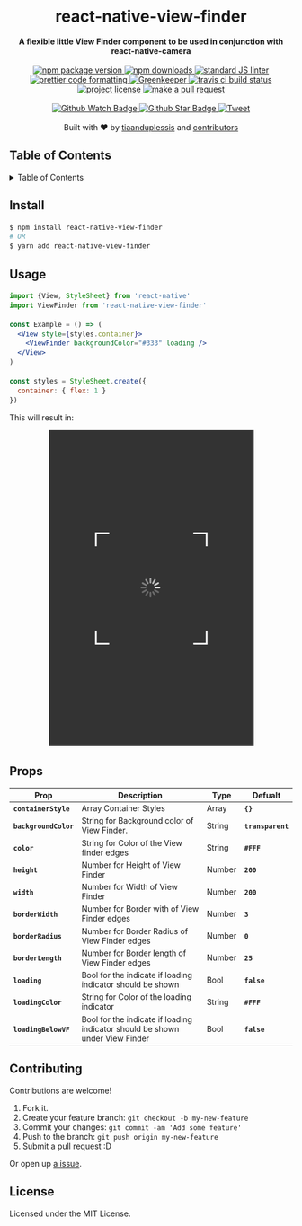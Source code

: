 
<h1 align="center">react-native-view-finder</h1>
<div align="center">
  <strong>A flexible little View Finder component to be used in conjunction with react-native-camera</strong>
</div>
<br>
<div align="center">
  <a href="https://npmjs.org/package/react-native-view-finder">
    <img src="https://img.shields.io/npm/v/react-native-view-finder.svg?style=flat-square" alt="npm package version" />
  </a>
  <a href="https://npmjs.org/package/react-native-view-finder">
  <img src="https://img.shields.io/npm/dm/react-native-view-finder.svg?style=flat-square" alt="npm downloads" />
  </a>
  <a href="https://github.com/feross/standard">
    <img src="https://img.shields.io/badge/code%20style-standard-brightgreen.svg?style=flat-square" alt="standard JS linter" />
  </a>
  <a href="https://github.com/prettier/prettier">
    <img src="https://img.shields.io/badge/styled_with-prettier-ff69b4.svg?style=flat-square" alt="prettier code formatting" />
     <a href="hhttps://greenkeeper.io/">
    <img src="https://badges.greenkeeper.io/tiaanduplessis/react-native-view-finder.svg" alt="Greenkeeper" />
  </a>
  </a>
  <a href="https://travis-ci.org/tiaanduplessis/react-native-view-finder">
    <img src="https://img.shields.io/travis/tiaanduplessis/react-native-view-finder.svg?style=flat-square" alt="travis ci build status" />
  </a>
  <a href="https://github.com/tiaanduplessis/react-native-view-finder/blob/master/LICENSE">
    <img src="https://img.shields.io/npm/l/react-native-view-finder.svg?style=flat-square" alt="project license" />
  </a>
  <a href="http://makeapullrequest.com">
    <img src="https://img.shields.io/badge/PRs-welcome-brightgreen.svg?style=flat-square" alt="make a pull request" />
  </a>
</div>
<br>
<div align="center">
  <a href="https://github.com/tiaanduplessis/react-native-view-finder/watchers">
    <img src="https://img.shields.io/github/watchers/tiaanduplessis/react-native-view-finder.svg?style=social" alt="Github Watch Badge" />
  </a>
  <a href="https://github.com/tiaanduplessis/react-native-view-finder/stargazers">
    <img src="https://img.shields.io/github/stars/tiaanduplessis/react-native-view-finder.svg?style=social" alt="Github Star Badge" />
  </a>
  <a href="https://twitter.com/intent/tweet?text=Check%20out%20react-native-view-finder!%20https://github.com/tiaanduplessis/react-native-view-finder%20%F0%9F%91%8D">
    <img src="https://img.shields.io/twitter/url/https/github.com/tiaanduplessis/react-native-view-finder.svg?style=social" alt="Tweet" />
  </a>
</div>
<br>
<div align="center">
  Built with ❤︎ by <a href="https://github.com/tiaanduplessis">tiaanduplessis</a> and <a href="https://github.com/tiaanduplessis/react-native-view-finder/contributors">contributors</a>
</div>

<h2>Table of Contents</h2>
<details>
  <summary>Table of Contents</summary>
  <li><a href="#install">Install</a></li>
  <li><a href="#usage">Usage</a></li>
  <li><a href="#contribute">Contribute</a></li>
  <li><a href="#license">License</a></li>
</details>

## Install

```sh
$ npm install react-native-view-finder
# OR
$ yarn add react-native-view-finder
```

## Usage

```jsx
import {View, StyleSheet} from 'react-native'
import ViewFinder from 'react-native-view-finder'

const Example = () => (
  <View style={styles.container}>
    <ViewFinder backgroundColor="#333" loading />
  </View>
)

const styles = StyleSheet.create({
  container: { flex: 1 }
})
```

This will result in:

<div align="center">
  <img src="example.png" alt="">
</div>

## Props

Prop | Description | Type | Defualt
------ | ------ | ------ | ------
**`containerStyle`** | Array Container Styles | Array |  **`{}`**
**`backgroundColor`** | String for Background color of View Finder. | String | **`transparent`**
**`color`** | String for Color of the View finder edges | String | **`#FFF`**
**`height`** | Number for Height of View Finder | Number | **`200`**
**`width`** | Number for Width of View Finder | Number | **`200`**
**`borderWidth`** | Number for Border with of View Finder edges | Number | **`3`**
**`borderRadius`** | Number for Border Radius of View Finder edges | Number | **`0`**
**`borderLength `** | Number for Border length of View Finder edges | Number | **`25`**
**`loading`** | Bool for the indicate if loading indicator should be shown | Bool | **`false`**
**`loadingColor`** | String for Color of the loading indicator | String | **`#FFF`**
**`loadingBelowVF`** | Bool for the indicate if loading indicator should be shown under View Finder | Bool | **`false`**


## Contributing

Contributions are welcome!

1. Fork it.
2. Create your feature branch: `git checkout -b my-new-feature`
3. Commit your changes: `git commit -am 'Add some feature'`
4. Push to the branch: `git push origin my-new-feature`
5. Submit a pull request :D

Or open up [a issue](https://github.com/tiaanduplessis/react-native-view-finder/issues).

## License

Licensed under the MIT License.
